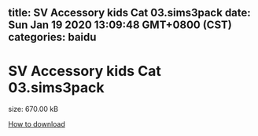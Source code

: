 
title: SV Accessory kids Cat 03.sims3pack
date: Sun Jan 19 2020 13:09:48 GMT+0800 (CST)    
categories: baidu
---

# SV Accessory kids Cat 03.sims3pack
size: 670.00 kB
 
 

[How to download](https://bpcam.bemobtrk.com/go/2ceec3aa-1ca2-46d6-b9ff-aaa5c184517c?jno=772)